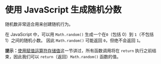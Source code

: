 # 使用 JavaScript 生成随机分数

随机数非常适合用来创建随机行为。

在 JavaScript 中，可以用 `Math.random()` 生成一个在`0`（包括 0）到 `1`（不包括 1）之间的随机小数。 因此 `Math.random()` 可能返回 `0`，但绝不会返回 `1`。

**提示：**[使用赋值运算符存储值](https://chinese.freecodecamp.org/learn/javascript-algorithms-and-data-structures/basic-javascript/storing-values-with-the-assignment-operator)这一节讲过，所有函数调用将在 `return` 执行之前结束，因此我们可以 `return`（返回）`Math.random()` 函数的值。
